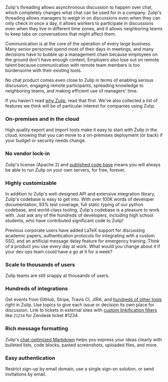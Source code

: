 Zulip's threading allows asynchronous discussion to happen over chat, which
completely changes what chat can be used for in a company. Zulip's threading
allows managers to weigh in on discussions even when they can only check in
once a day, it allows workers to participate in discussions even when they
live in different time zones, and it allows neighboring teams to keep tabs
on conversations that might affect them.

Communication is at the core of the operation of every large business. Many
senior personnel spend most of their days in meetings, and many decisions
have to bubble up a management chain because employees on the ground don't
have enough context. Employers also lose out on remote talent because
communication with remote team members is too burdensome with their existing
tools.

No chat product comes even close to Zulip in terms of enabling serious
discussion, engaging remote participants, spreading knowledge to neighboring
teams, and making efficient use of managers' time.

If you haven't read [why Zulip](/why-zulip), read that first. We've also
collected a list of features we think will be of particular interest for
companies using Zulip.

### On-premises and in the cloud

High quality export and import tools make it easy to start with Zulip in the
cloud, knowing that you can move to a on-premises deployment (or back) if
your budget or security needs change.

### No vendor lock-in

Zulip's license (Apache 2) and
[published code base](https://github.com/zulip/zulip) means you will
always be able to run Zulip on your own servers, for free, forever.

### Highly customizable

In addition to Zulip's well-designed API and extensive integration library,
Zulip's codebase is easy to get into. With over 100K words of developer
documentation, 93% test coverage, full static typing of our python codebase,
and world-class tooling, Zulip's codebase is a pleasure to work with. Just
ask any of the hundreds of developers, including high school students, who
have contributed significant code to Zulip!

Previous corporate users have added LaTeX support for discussing academic
papers, authentication protocols for integrating with a custom SSO, and an
artificial message delay feature for emergency training. Think of a product
you use every day at work. What would you change about it if your dev ops
team could have a go at it for a week?

### Scale to thousands of users

Zulip teams are still snappy at thousands of users.

### Hundreds of integrations

Get events from GitHub, Stripe, Travis CI, JIRA, and
[hundreds of other tools](/integrations) right in Zulip. Use topics to give
each issue or decision its own place for discussion. Link to tickets in
external sites with
[custom linkification filters](/help/add-a-custom-linkification-filter) like
`Z1234` for Zendesk ticket #1234.

### Rich message formatting

Zulip's [chat-optimized Markdown](/help/format-your-message-using-markdown)
helps you express your ideas clearly with bulleted lists, code blocks,
pasted screenshots, uploaded files, and more.

### Easy authentication

Restrict sign-up by email domain, use a single sign-on solution, or send
invitations by email.
